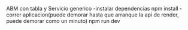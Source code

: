ABM con tabla y Servicio generico
-instalar dependencias
npm install
-correr aplicacion(puede demorar hasta que arranque la api de render, puede demorar como un minuto)
npm run dev